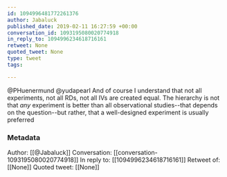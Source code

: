 ```yaml
---
id: 1094996481772261376
author: Jabaluck
published_date: 2019-02-11 16:27:59 +00:00
conversation_id: 1093195080020774918
in_reply_to: 1094996234618716161
retweet: None
quoted_tweet: None
type: tweet
tags:

---
```


@PHuenermund @yudapearl And of course I understand that not all experiments, not all RDs, not all IVs are created equal. The hierarchy is not that *any* experiment is better than all observational studies--that depends on the question--but rather, that a well-designed experiment is usually preferred

### Metadata

Author: [[@Jabaluck]]
Conversation: [[conversation-1093195080020774918]]
In reply to: [[1094996234618716161]]
Retweet of: [[None]]
Quoted tweet: [[None]]
